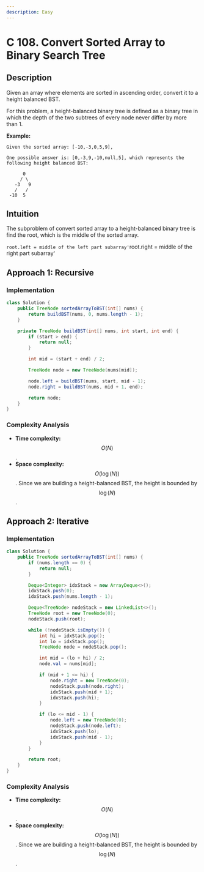 ```yaml
---
description: Easy
---
```


# C 108. Convert Sorted Array to Binary Search Tree

## Description

Given an array where elements are sorted in ascending order, convert it to a height balanced BST.

For this problem, a height-balanced binary tree is defined as a binary tree in which the depth of the two subtrees of every node never differ by more than 1.

**Example:**

```text
Given the sorted array: [-10,-3,0,5,9],

One possible answer is: [0,-3,9,-10,null,5], which represents the following height balanced BST:

      0
     / \
   -3   9
   /   /
 -10  5
```

## Intuition

The subproblem of convert sorted array to a height-balanced binary tree is find the root, which is the middle of the sorted array.

`root.left = middle of the left part subarray'`root.right = middle of the right part subarray'

## Approach 1: Recursive

### Implementation

```java
class Solution {
    public TreeNode sortedArrayToBST(int[] nums) {
        return buildBST(nums, 0, nums.length - 1);
    }

    private TreeNode buildBST(int[] nums, int start, int end) {
        if (start > end) {
            return null;
        }

        int mid = (start + end) / 2;

        TreeNode node = new TreeNode(nums[mid]);

        node.left = buildBST(nums, start, mid - 1);
        node.right = buildBST(nums, mid + 1, end);

        return node;
    }
}
```

### Complexity Analysis

* **Time complexity:** $$O(N)$$.
* **Space complexity:** $$O(\log(N))$$. Since we are building a height-balanced BST, the height is
  bounded by $$\log(N)$$.

## Approach 2: Iterative

### Implementation

```java
class Solution {
    public TreeNode sortedArrayToBST(int[] nums) {
        if (nums.length == 0) {
            return null;
        }

        Deque<Integer> idxStack = new ArrayDeque<>();
        idxStack.push(0);
        idxStack.push(nums.length - 1);

        Deque<TreeNode> nodeStack = new LinkedList<>();
        TreeNode root = new TreeNode(0);
        nodeStack.push(root);

        while (!nodeStack.isEmpty()) {
            int hi = idxStack.pop();
            int lo = idxStack.pop();
            TreeNode node = nodeStack.pop();

            int mid = (lo + hi) / 2;
            node.val = nums[mid];

            if (mid + 1 <= hi) {
                node.right = new TreeNode(0);
                nodeStack.push(node.right);
                idxStack.push(mid + 1);
                idxStack.push(hi);
            }

            if (lo <= mid - 1) {
                node.left = new TreeNode(0);
                nodeStack.push(node.left);
                idxStack.push(lo);
                idxStack.push(mid - 1);
            }
        }

        return root;
    }
}
```

### Complexity Analysis

* **Time complexity:** $$O(N)$$.
* **Space complexity:** $$O(\log(N))$$. Since we are building a height-balanced BST, the height is
  bounded by $$\log(N)$$.
